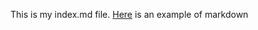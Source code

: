 This is my index.md file.
[Here](https://mbookucsd.github.io/cse15l-lab-reports/markdownexample.html) is an example of markdown 
